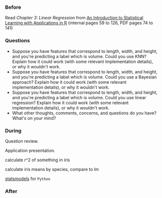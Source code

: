 ### Before

Read _Chapter 3: Linear Regression_ from [An Introduction to Statistical Learning with Applications in R](http://www-bcf.usc.edu/~gareth/ISL/ISLR%20First%20Printing.pdf) (internal pages 59 to 126, PDF pages 74 to 141)


### Questions

 * Suppose you have features that correspond to length, width, and height, and you're predicting a label which is volume. Could you use KNN? Explain how it could work (with some relevant implementation details), or why it wouldn't work.
 * Suppose you have features that correspond to length, width, and height, and you're predicting a label which is volume. Could you use a Bayesian approach? Explain how it could work (with some relevant implementation details), or why it wouldn't work.
 * Suppose you have features that correspond to length, width, and height, and you're predicting a label which is volume. Could you use linear regression? Explain how it could work (with some relevant implementation details), or why it wouldn't work.
 * What other thoughts, comments, concerns, and questions do you have? What's on your mind?


### During

Question review.

Application presentation.

calculate r^2 of something in iris

calculate iris means by species, compare to lm

[statsmodels](http://statsmodels.sourceforge.net/) for `Python`


### After
